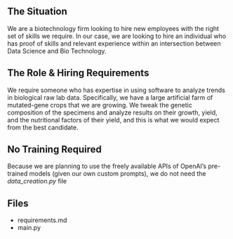 ## The Situation

We are a biotechnology firm looking to hire new employees with the right set of skills we require. In our case, we are looking to hire an individual who has proof of skills and relevant experience within an intersection between Data Science and Bio Technology.

## The Role & Hiring Requirements

We require someone who has expertise in using software to analyze trends in biological raw lab data. Specifically, we have a large artificial farm of mutated-gene crops that we are growing. We tweak the genetic composition of the specimens and analyze results on their growth, yield, and the nutritional factors of their yield, and this is what we would expect from the best candidate.

## No Training Required

Because we are planning to use the freely available APIs of OpenAI’s pre-trained models (given our own custom prompts), we do not need the *data_creation.py* file

## Files

- requirements.md
- main.py
